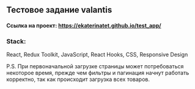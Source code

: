 ## Тестовое задание valantis

#### Ссылка на проект: https://ekaterinatet.github.io/test_app/

### Stack:
 React, Redux Toolkit, JavaScript, React Hooks, CSS, Responsive Design 

P.S. При первоначальной загрузке страницы может потребоваться некоторое время, прежде чем фильтры и пагинация начнут работать корректно, так как происходит загрузка всех товаров.
